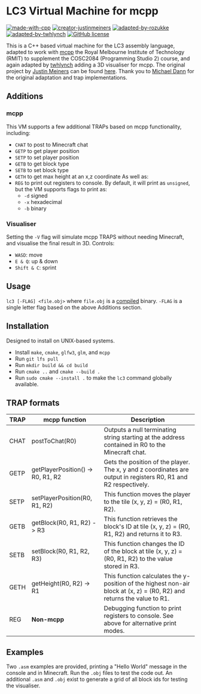 # LC3 Virtual Machine for mcpp
[![made-with-cpp](https://img.shields.io/badge/Made%20with-C++_17-1f425f.svg)](https://cplusplus.com/) [![creator-justinmeiners](https://img.shields.io/badge/Creator-justinmeiners-008000.svg)](https://github.com/justinmeiners) [![adapted-by-rozukke](https://img.shields.io/badge/Adapted_by-rozukke-f497af.svg)](https://github.com/rozukke) [![adapted-by-twhlynch](https://img.shields.io/badge/Adapted_by-twhlynch-050505.svg)](https://github.com/twhlynch) [![GitHub license](https://img.shields.io/github/license/rozukke/lc3-vm-mcpp.svg)](https://github.com/rozukke/lc3-vm-mcpp/blob/main/LICENSE)

This is a C++ based virtual machine for the LC3 assembly language, adapted to work with [mcpp](https://github.com/rozukke/mcpp) the Royal Melbourne Institute of Technology (RMIT) to supplement the COSC2084 (Programming Studio 2) course, and again adapted by [twhlynch](https://github.com/twhlynch) adding a 3D visualiser for mcpp. The original project by [Justin Meiners](https://github.com/justinmeiners) can be found [here](https://github.com/justinmeiners/lc3-vm). Thank you to [Michael Dann](https://github.com/mchldann/) for the original adaptation and trap implementations.

## Additions
### mcpp
This VM supports a few additional TRAPs based on mcpp functionality, including:
- `CHAT` to post to Minecraft chat
- `GETP` to get player position
- `SETP` to set player position
- `GETB` to get block type
- `SETB` to set block type
- `GETH` to get max height at an x,z coordinate
As well as:
- `REG` to print out registers to console. By default, it will print as `unsigned`, but the VM supports flags to print as:
    - `-d` signed
    - `-x` hexadecimal
    - `-b` binary

### Visualiser
Setting the `-V` flag will simulate mcpp TRAPS without needing Minecraft, and visualise the final result in 3D.
Controls: 
- `WASD`: move
- `E & Q`: up & down
- `Shift & C`: sprint

## Usage
`lc3 [-FLAG] <file.obj>` where `file.obj` is a [compiled](https://github.com/rozukke/laser-mcpp) binary. `-FLAG` is a single letter flag based on the above Additions section.

## Installation
Designed to install on UNIX-based systems.
- Install `make`, `cmake`, `glfw3`, `glm`, and `mcpp`
- Run `git lfs pull`
- Run `mkdir build && cd build`
- Run `cmake ..` and `cmake --build .`
- Run `sudo cmake --install .` to make the `lc3` command globally available.

## TRAP formats

| TRAP | **mcpp** function    | Description |
| ---- | -------------------- | --------------------------------------- |
| CHAT | postToChat(R0)       | Outputs a null terminating string starting at the address contained in R0 to the Minecraft chat. |
| GETP | getPlayerPosition() -> R0, R1, R2 | Gets the position of the player. The x, y and z coordinates are output in registers R0, R1 and R2 respectively. |
| SETP | setPlayerPosition(R0, R1, R2) | This function moves the player to the tile (x, y, z) = (R0, R1, R2). |
| GETB | getBlock(R0, R1, R2) -> R3 | This function retrieves the block's ID at tile (x, y, z) = (R0, R1, R2) and returns it to R3. |
| SETB | setBlock(R0, R1, R2, R3) | This function changes the ID of the block at tile (x, y, z) = (R0, R1, R2) to the value stored in R3. |
| GETH | getHeight(R0, R2) -> R1 | This function calculates the y-position of the highest non-air block at (x, z) = (R0, R2) and returns the value to R1. |
| REG | **Non-mcpp** | Debugging function to print registers to console. See above for alternative print modes. |

## Examples
Two `.asm` examples are provided, printing a "Hello World" message in the console and in Minecraft. Run the `.obj` files to test the code out. 
An additional `.asm` and `.obj` exist to generate a grid of all block ids for testing the visualiser.